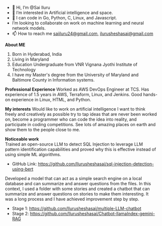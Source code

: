 - 👋 Hi, I’m @Sai Iluru
- 👀 I’m interested in Artificial intelligence and space.
- 🌱 I can code in Go, Python, C, Linux, and Javascript.
-  I’m looking to collaborate on work on machine learning and neural network models.
- 📫 How to reach me saiiluru24@gmail.com, ilurusheshasai@gmail.com

<!---
Ilurusheshasai/Ilurusheshasai is a ✨ special ✨ repository because its `README.md` (this file) appears on your GitHub profile.
You can click the Preview link to take a look at your changes.
--->
**About ME**
  1. Born in Hyderabad, India
  2. Living in Maryland
  3. Education Undergraduate from VNR Vignana Jyothi Institute of Technology
  4. I have my Master's degree from the University of Maryland and Baltimore County in Information systems.
 
 **Professional Experience**
 Worked as AWS DevOps Engineer at TCS.
 Has experience of 1.5 years in AWS, Terraform, Linux, and Jenkins.
 Good hands-on experience in Linux, HTML, and Python.
 
 **My interests**
 Would like to work on artificial intelligence
 I want to think freely and creatively as possible try to tap ideas that are never been worked on, become a programmer who can code the idea into reality, and participate in coding competitions.
 See lots of amazing places on earth and show them to the people close to me.

 **Noticeable work**  
 Trained an open-source LLM to detect SQL Injection to leverage LLM pattern identification capabilities and proved why this is effective instead of using simple ML algorithms.
 
 - GitHub Link: https://github.com/Ilurusheshasai/sql-injection-detection-using-bert

 Developed a model that can act as a simple search engine on a local database and can summarize and answer questions from the files.
 In this context, I used a folder with some stories and created a chatbot that can summarize and answer questions on stories to make them interesting. It was a long process and I have achieved improvement step by step.
 
 - Stage 1: https://github.com/Ilurusheshasai/multiple-LLM-chatbot
 - Stage 2: https://github.com/Ilurusheshasai/Chatbot-llamaIndex-gemini-RAG
